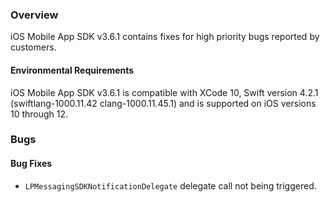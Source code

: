 ### Overview

iOS Mobile App SDK v3.6.1 contains fixes for high priority bugs reported by customers.

#### Environmental Requirements

iOS Mobile App SDK v3.6.1 is compatible with XCode 10, Swift version 4.2.1 (swiftlang-1000.11.42 clang-1000.11.45.1)  and is supported on iOS versions 10 through 12.

### Bugs

#### Bug Fixes

* `LPMessagingSDKNotificationDelegate` delegate call not being triggered.
